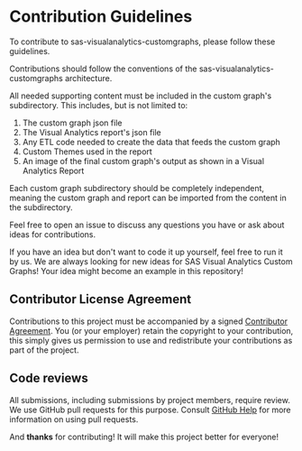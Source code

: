 # Contribution Guidelines

To contribute to sas-visualanalytics-customgraphs, please follow these guidelines.

Contributions should follow the conventions of the sas-visualanalytics-customgraphs architecture.

All needed supporting content must be included in the custom graph's subdirectory.  This includes, but is not limited to:

1. The custom graph json file
2. The Visual Analytics report's json file
3. Any ETL code needed to create the data that feeds the custom graph
4. Custom Themes used in the report
5. An image of the final custom graph's output as shown in a Visual Analytics Report

Each custom graph subdirectory should be completely independent, meaning the custom graph and report can be imported from the content in the subdirectory.

Feel free to open an issue to discuss any questions you have or ask about ideas for contributions.

If you have an idea but don't want to code it up yourself, feel free to run it by us.  We are always looking for new ideas for SAS Visual Analytics Custom Graphs!  Your idea might become an example in this repository!

## Contributor License Agreement

Contributions to this project must be accompanied by a signed
[Contributor Agreement](ContributorAgreement.txt).
You (or your employer) retain the copyright to your contribution,
this simply gives us permission to use and redistribute your contributions as
part of the project.

## Code reviews

All submissions, including submissions by project members, require review. We
use GitHub pull requests for this purpose. Consult
[GitHub Help](https://help.github.com/articles/about-pull-requests/) for more
information on using pull requests.

And **thanks** for contributing! It will make this project better for everyone! 
